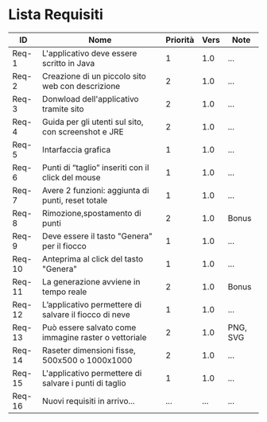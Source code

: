 # Lista Requisiti

 |**ID**|**Nome**                                               |**Priorità**|**Vers**|**Note**|
 |------|-------------------------------------------------------|------------|--------|--------|
 |Req-1 | L'applicativo deve essere scritto in Java             |1           |1.0     |...     |
 |Req-2 | Creazione di un piccolo sito web con descrizione      |2           |1.0     |...     |
 |Req-3 | Donwload dell'applicativo tramite sito                |2           |1.0     |...     |
 |Req-4 | Guida per gli utenti sul sito, con screenshot e JRE   |2           |1.0     |...     |
 |Req-5 | Intarfaccia grafica                                   |1           |1.0     |...     |
 |Req-6 | Punti di “taglio” inseriti con il click del mouse     |1           |1.0     |...     |
 |Req-7 | Avere 2 funzioni: aggiunta di punti, reset totale     |1           |1.0     |...     |
 |Req-8 | Rimozione,spostamento di punti                        |2           |1.0     |Bonus   |
 |Req-9 | Deve essere il tasto "Genera" per il fiocco           |1           |1.0     |...     |
 |Req-10| Anteprima al click del tasto "Genera"                 |1           |1.0     |...     |
 |Req-11| La generazione avviene in tempo reale                 |2           |1.0     |Bonus   |
 |Req-12| L’applicativo permettere di salvare il fiocco di neve |1           |1.0     |...     |
 |Req-13| Può essere salvato come immagine raster o vettoriale  |2           |1.0     |PNG, SVG|
 |Req-14| Raseter dimensioni fisse, 500x500 o 1000x1000         |2           |1.0     |...     |
 |Req-15| L'applicativo permettere di salvare i punti di taglio |1           |1.0     |...     |
 |Req-16| Nuovi requisiti in arrivo...                          |...         |...     |...     |

